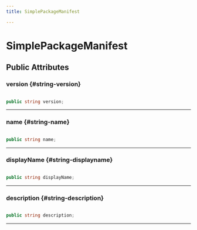 ```yaml
---
title: SimplePackageManifest

---
```


# SimplePackageManifest










## Public Attributes

### version {#string-version}

```csharp

public string version;

```






-----------

### name {#string-name}

```csharp

public string name;

```






-----------

### displayName {#string-displayname}

```csharp

public string displayName;

```






-----------

### description {#string-description}

```csharp

public string description;

```






-----------


